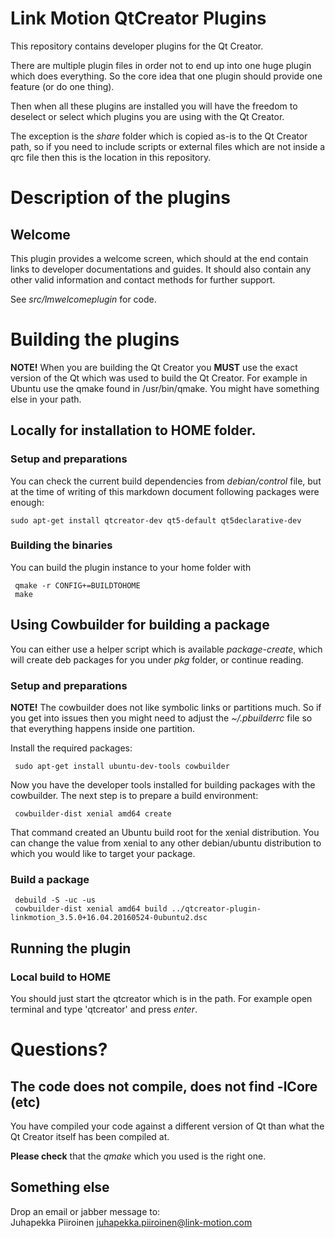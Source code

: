# Link Motion QtCreator Plugins

This repository contains developer plugins for the Qt Creator.

There are multiple plugin files in order not to end up into one huge plugin which does everything. So the core idea that one plugin should provide one feature (or do one thing).

Then when all these plugins are installed you will have the freedom to deselect or select which plugins you are using with the Qt Creator.

The exception is the *share* folder which is copied as-is to the Qt Creator path, so if you need to include scripts or external files which are not inside a qrc file then this is the location in this repository.



# Description of the plugins
## Welcome
This plugin provides a welcome screen, which should at the end contain links to developer documentations and guides. It should also contain any other valid information and contact methods for further support.

See *src/lmwelcomeplugin* for code.

# Building the plugins
**NOTE!** When you are building the Qt Creator you **MUST** use the exact version of the Qt which was used to build the Qt Creator. For example in Ubuntu use the qmake found in /usr/bin/qmake. You might have something else in your path.

## Locally for installation to HOME folder.
### Setup and preparations
You can check the current build dependencies from *debian/control* file, but at the time of writing of this markdown document following packages were enough:
```
sudo apt-get install qtcreator-dev qt5-default qt5declarative-dev
```

### Building the binaries
You can build the plugin instance to your home folder with
```
 qmake -r CONFIG+=BUILDTOHOME 
 make
```

## Using Cowbuilder for building a package
You can either use a helper script which is available *package-create*, which will create deb packages for you under *pkg* folder, or continue reading.

### Setup and preparations
**NOTE!** The cowbuilder does not like symbolic links or partitions much. So if you get into issues then you might need to adjust the *~/.pbuilderrc* file so that everything happens inside one partition.

Install the required packages:
```
 sudo apt-get install ubuntu-dev-tools cowbuilder
```
Now you have the developer tools installed for building packages with the cowbuilder. The next step is to prepare a build environment:
```
 cowbuilder-dist xenial amd64 create
```
That command created an Ubuntu build root for the xenial distribution. You can change the value from xenial to any other debian/ubuntu distribution to which you would like to target your package.

### Build a package
```
 debuild -S -uc -us
 cowbuilder-dist xenial amd64 build ../qtcreator-plugin-linkmotion_3.5.0+16.04.20160524-0ubuntu2.dsc
```

## Running the plugin
### Local build to HOME
You should just start the qtcreator which is in the path. For example open terminal and type 'qtcreator' and press *enter*.

# Questions?
## The code does not compile, does not find -lCore (etc)
You have compiled your code against a different version of Qt than what the Qt Creator itself has been compiled at.

**Please check** that the *qmake* which you used is the right one.

## Something else
Drop an email or jabber message to:  
Juhapekka Piiroinen <juhapekka.piiroinen@link-motion.com>
